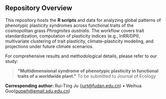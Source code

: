 ## Repository Overview

This repository hosts the **R scripts** and data for analyzing global patterns of phenotypic plasticity syndromes across functional traits of the cosmopolitan grass *Phragmites australis*. The workflow covers trait standardization, computation of plasticity indices (e.g., lnRR/DPI), multivariate clustering of trait plasticity, climate–plasticity modeling, and projections under future climate scenarios.

For comprehensive results and methodological details, please refer to our study:

> **"Multidimensional syndrome of phenotypic plasticity in functional traits of a worldwide plant."**
To be submitted to Journal of Ecology

**Corresponding author:**
Rui-Ting Ju ([jurt@fudan.edu.cn](mailto:jurt@fudan.edu.cn)) • Weihua Guo([guowh@email.sdu.edu.cn](mailto:guowh@email.sdu.edu.cn))
